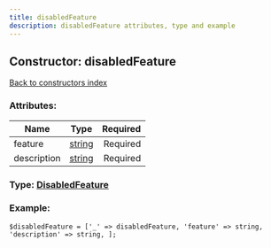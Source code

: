 ```yaml
---
title: disabledFeature
description: disabledFeature attributes, type and example
---
```

## Constructor: disabledFeature  
[Back to constructors index](index.md)



### Attributes:

| Name     |    Type       | Required |
|----------|:-------------:|---------:|
|feature|[string](../types/string.md) | Required|
|description|[string](../types/string.md) | Required|



### Type: [DisabledFeature](../types/DisabledFeature.md)


### Example:

```
$disabledFeature = ['_' => disabledFeature, 'feature' => string, 'description' => string, ];
```